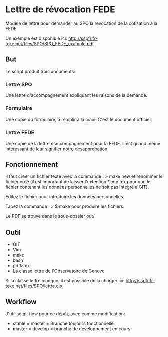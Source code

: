 Lettre de révocation FEDE
=========================
Modèle de lettre pour demander au SPO la révocation de la cotisation à la FEDE

Un exemple est disponible ici:
http://sspfr.fr-teke.net/files/SPO/SPO_FEDE_example.pdf

But
---
Le script produit trois documents:

### Lettre SPO
Une lettre d'accompagnement expliquant les raisons de la demande.

### Formulaire
Une copie du formulaire, à remplir à la main.
C'est le document officiel.

### Lettre FEDE
Une copie de la lettre d'accompagnement pour la FEDE.
Il est quand même intéressant de leur signifier notre désapprobation.


Fonctionnement
--------------
Il faut créer un fichier texte avec la commande :
	> make new
et renommer le fichier créé (il est important de laisser l'extention \*.tmp.tex
pour que le fichier contenant les données personnelles ne soit pas intégré à
GIT).

Éditez le fichier pour introduire les données personnelles.

Tapez la commande :
	> $ make 
pour produire les fichiers.

Le PDF se trouve dans le sous-dossier out/


Outil
-----
* GIT
* Vim
* make
* bash
* pdflatex
* La classe lettre de l'Observatoire de Genève

Si la classe lettre manque, il est possible de la charger ici:
http://sspfr.fr-teke.net/files/SPO/lettre.cls



Workflow
--------
J'utilise git flow pour ce dépôt, avec comme modification:
* stable = master = Branche toujours fonctionnelle
* master = develop = branche de développement en cours

